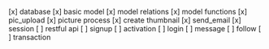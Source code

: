 [x] database
	[x] basic model
	[x] model relations
	[x] model functions
[x] pic_upload
[x] picture process
[x] create thumbnail
[x] send_email
[x] session
[ ] restful api
[ ] signup
[ ] activation
[ ] login
[ ] message
[ ] follow
[ ] transaction
